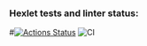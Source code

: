 ### Hexlet tests and linter status:
#[![Actions Status](https://github.com/prozet-x/frontend-project-lvl1/workflows/hexlet-check/badge.svg)](https://github.com/prozet-x/frontend-project-lvl1/actions)
![CI](https://github.com/prozet-x/frontend-project-lvl1/actions/workflows/main.yml/badge.svg)
